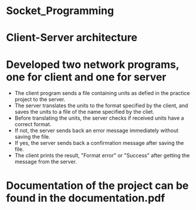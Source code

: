 # Socket_Programming #
# Client-Server architecture
# Developed two network programs, one for client and one for server
* The client program sends a file containing units as defied in the practice project to the server. 
* The server translates the units to the format specified by the client, and saves the units to a 
file of the name specified by the cliet.
* Before translating the units, the server checks if received units have a correct format.
* If not, the server sends back an error message immediately without saving the file.
* If yes, the server sends back a confirmation message after saving the file. 
* The client prints the result, "Format error" or "Success" after getting the message from the server.
# Documentation of the project can be found in the documentation.pdf
